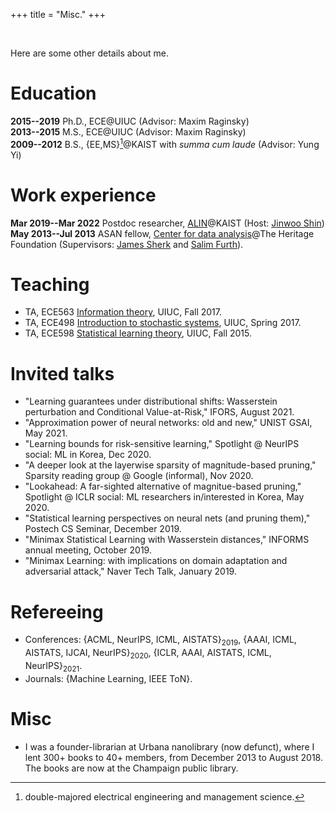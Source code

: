 +++
title = "Misc."
+++

<br/>

Here are some other details about me.

# Education

**2015--2019** Ph.D., ECE@UIUC (Advisor: Maxim Raginsky)  
**2013--2015** M.S., ECE@UIUC (Advisor: Maxim Raginsky)  
**2009--2012** B.S., {EE,MS}[^1]@KAIST with _summa cum laude_ (Advisor: Yung Yi)

# Work experience

**Mar 2019--Mar 2022** Postdoc researcher, [ALIN](https://alinlab.kaist.ac.kr)@KAIST (Host: [Jinwoo Shin](https://alinlab.kaist.ac.kr/shin.html))  
**May 2013--Jul 2013** ASAN fellow, [Center for data analysis](https://www.heritage.org/center-data-analysis)@The Heritage Foundation (Supervisors: [James Sherk](https://www.heritage.org/staff/james-sherk) and [Salim Furth](https://www.heritage.org/staff/salim-furth)).  

# Teaching
- TA, ECE563 [Information theory](http://maxim.ece.illinois.edu/teaching/fall17/index.html), UIUC, Fall 2017.
- TA, ECE498 [Introduction to stochastic systems](https://courses.engr.illinois.edu/ece498mr/sp2017/), UIUC, Spring 2017.
- TA, ECE598 [Statistical learning theory](http://maxim.ece.illinois.edu/teaching/fall15b/index.html), UIUC, Fall 2015.

# Invited talks

- "Learning guarantees under distributional shifts: Wasserstein perturbation and Conditional Value-at-Risk," IFORS, August 2021.
- "Approximation power of neural networks: old and new," UNIST GSAI, May 2021.
- "Learning bounds for risk-sensitive learning," Spotlight @ NeurIPS social: ML in Korea, Dec 2020.
- "A deeper look at the layerwise sparsity of magnitude-based pruning," Sparsity reading group @ Google (informal), Nov 2020.
- "Lookahead: A far-sighted alternative of magnitue-based pruning," Spotlight @ ICLR social: ML researchers in/interested in Korea, May 2020.
- "Statistical learning perspectives on neural nets (and pruning them)," Postech CS Seminar, December 2019.
- "Minimax Statistical Learning with Wasserstein distances," INFORMS annual meeting, October 2019.
- "Minimax Learning: with implications on domain adaptation and adversarial attack," Naver Tech Talk, January 2019.

# Refereeing

- Conferences: {ACML, NeurIPS, ICML, AISTATS}<sub>2019</sub>, {AAAI, ICML, AISTATS, IJCAI, NeurIPS}<sub>2020</sub>, {ICLR, AAAI, AISTATS, ICML, NeurIPS}<sub>2021</sub>.
- Journals: {Machine Learning, IEEE ToN}.

# Misc

- I was a founder-librarian at Urbana nanolibrary (now defunct), where I lent 300+ books to 40+ members, from December 2013 to August 2018. The books are now at the Champaign public library.

[^1]: double-majored electrical engineering and management science.